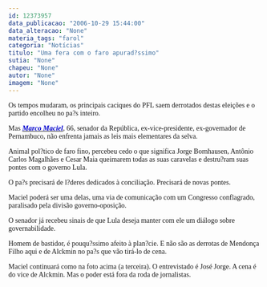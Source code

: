 ```yaml
---
id: 12373957
data_publicacao: "2006-10-29 15:44:00"
data_alteracao: "None"
materia_tags: "farol"
categoria: "Notícias"
titulo: "Uma fera com o faro apurad?ssimo"
sutia: "None"
chapeu: "None"
autor: "None"
imagem: "None"
---
```

<p><P><FONT face=Verdana>Os tempos mudaram, os principais caciques do PFL saem derrotados destas eleições e o partido encolheu no pa?s inteiro.</FONT></P></p>
<p><P><FONT face=Verdana>Mas <STRONG><EM><A href=\"https://pt.wikipedia.org/wiki/Marco_Maciel\" target=_blank><FONT color=mediumblue>Marco Maciel</FONT></A></EM></STRONG>, 66, senador da República, ex-vice-presidente, ex-governador de Pernambuco, não enfrenta jamais as leis mais elementares da selva.</FONT></P></p>
<p><P><FONT face=Verdana>Animal pol?tico de faro fino, percebeu cedo o que significa Jorge Bornhausen, Antônio Carlos Magalhães e Cesar Maia queimarem todas as suas caravelas e destru?ram suas pontes com o governo Lula.</FONT></P></p>
<p><P><FONT face=Verdana>O pa?s precisará de l?deres dedicados à conciliação. Precisará de novas pontes.</FONT></P></p>
<p><P><FONT face=Verdana>Maciel poderá ser uma delas, uma via de comunicação com um Congresso conflagrado, paralisado pela divisão governo-oposição.</FONT></P></p>
<p><P><FONT face=Verdana>O senador já recebeu sinais de que Lula deseja manter com ele um diálogo sobre governabilidade.</FONT></P></p>
<p><P><FONT face=Verdana>Homem de bastidor, é pouqu?ssimo afeito à plan?cie. E não são as derrotas de Mendonça Filho aqui e de Alckmin no pa?s que vão tirá-lo de cena.</FONT></P></p>
<p><P><FONT face=Verdana>Maciel continuará como na foto acima (a terceira). O entrevistado é José Jorge. A cena é do vice de Alckmin. Mas o poder está fora da roda de jornalistas.</FONT></P> </p>

